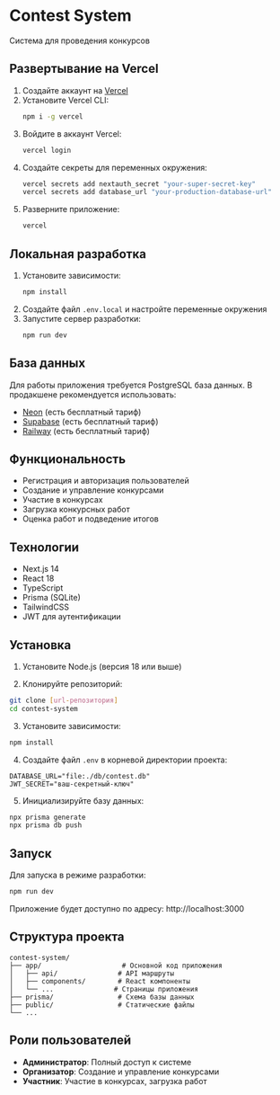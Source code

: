 # Contest System

Система для проведения конкурсов

## Развертывание на Vercel

1. Создайте аккаунт на [Vercel](https://vercel.com)
2. Установите Vercel CLI:
   ```bash
   npm i -g vercel
   ```
3. Войдите в аккаунт Vercel:
   ```bash
   vercel login
   ```
4. Создайте секреты для переменных окружения:
   ```bash
   vercel secrets add nextauth_secret "your-super-secret-key"
   vercel secrets add database_url "your-production-database-url"
   ```
5. Разверните приложение:
   ```bash
   vercel
   ```

## Локальная разработка

1. Установите зависимости:
   ```bash
   npm install
   ```
2. Создайте файл `.env.local` и настройте переменные окружения
3. Запустите сервер разработки:
   ```bash
   npm run dev
   ```

## База данных

Для работы приложения требуется PostgreSQL база данных. В продакшене рекомендуется использовать:
- [Neon](https://neon.tech) (есть бесплатный тариф)
- [Supabase](https://supabase.com) (есть бесплатный тариф)
- [Railway](https://railway.app) (есть бесплатный тариф)

## Функциональность

- Регистрация и авторизация пользователей
- Создание и управление конкурсами
- Участие в конкурсах
- Загрузка конкурсных работ
- Оценка работ и подведение итогов

## Технологии

- Next.js 14
- React 18
- TypeScript
- Prisma (SQLite)
- TailwindCSS
- JWT для аутентификации

## Установка

1. Установите Node.js (версия 18 или выше)

2. Клонируйте репозиторий:
```bash
git clone [url-репозитория]
cd contest-system
```

3. Установите зависимости:
```bash
npm install
```

4. Создайте файл `.env` в корневой директории проекта:
```
DATABASE_URL="file:./db/contest.db"
JWT_SECRET="ваш-секретный-ключ"
```

5. Инициализируйте базу данных:
```bash
npx prisma generate
npx prisma db push
```

## Запуск

Для запуска в режиме разработки:
```bash
npm run dev
```

Приложение будет доступно по адресу: http://localhost:3000

## Структура проекта

```
contest-system/
├── app/                    # Основной код приложения
│   ├── api/               # API маршруты
│   ├── components/        # React компоненты
│   └── ...               # Страницы приложения
├── prisma/                # Схема базы данных
├── public/                # Статические файлы
└── ...
```

## Роли пользователей

- **Администратор**: Полный доступ к системе
- **Организатор**: Создание и управление конкурсами
- **Участник**: Участие в конкурсах, загрузка работ 